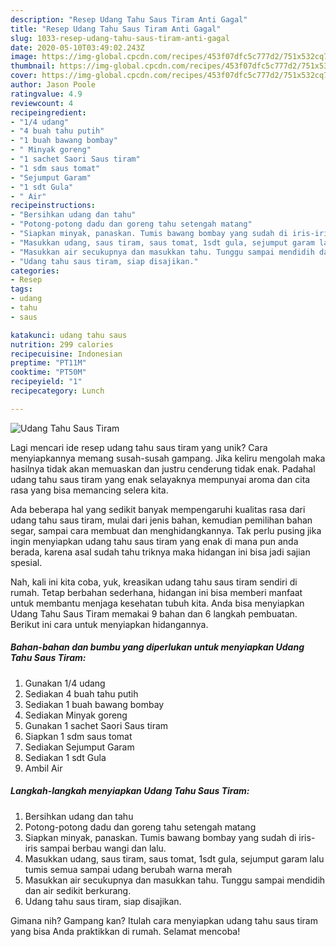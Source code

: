 ```yaml
---
description: "Resep Udang Tahu Saus Tiram Anti Gagal"
title: "Resep Udang Tahu Saus Tiram Anti Gagal"
slug: 1033-resep-udang-tahu-saus-tiram-anti-gagal
date: 2020-05-10T03:49:02.243Z
image: https://img-global.cpcdn.com/recipes/453f07dfc5c777d2/751x532cq70/udang-tahu-saus-tiram-foto-resep-utama.jpg
thumbnail: https://img-global.cpcdn.com/recipes/453f07dfc5c777d2/751x532cq70/udang-tahu-saus-tiram-foto-resep-utama.jpg
cover: https://img-global.cpcdn.com/recipes/453f07dfc5c777d2/751x532cq70/udang-tahu-saus-tiram-foto-resep-utama.jpg
author: Jason Poole
ratingvalue: 4.9
reviewcount: 4
recipeingredient:
- "1/4 udang"
- "4 buah tahu putih"
- "1 buah bawang bombay"
- " Minyak goreng"
- "1 sachet Saori Saus tiram"
- "1 sdm saus tomat"
- "Sejumput Garam"
- "1 sdt Gula"
- " Air"
recipeinstructions:
- "Bersihkan udang dan tahu"
- "Potong-potong dadu dan goreng tahu setengah matang"
- "Siapkan minyak, panaskan. Tumis bawang bombay yang sudah di iris-iris sampai berbau wangi dan lalu."
- "Masukkan udang, saus tiram, saus tomat, 1sdt gula, sejumput garam lalu tumis semua sampai udang berubah warna merah"
- "Masukkan air secukupnya dan masukkan tahu. Tunggu sampai mendidih dan air sedikit berkurang."
- "Udang tahu saus tiram, siap disajikan."
categories:
- Resep
tags:
- udang
- tahu
- saus

katakunci: udang tahu saus 
nutrition: 299 calories
recipecuisine: Indonesian
preptime: "PT11M"
cooktime: "PT50M"
recipeyield: "1"
recipecategory: Lunch

---
```



![Udang Tahu Saus Tiram](https://img-global.cpcdn.com/recipes/453f07dfc5c777d2/751x532cq70/udang-tahu-saus-tiram-foto-resep-utama.jpg)

Lagi mencari ide resep udang tahu saus tiram yang unik? Cara menyiapkannya memang susah-susah gampang. Jika keliru mengolah maka hasilnya tidak akan memuaskan dan justru cenderung tidak enak. Padahal udang tahu saus tiram yang enak selayaknya mempunyai aroma dan cita rasa yang bisa memancing selera kita.

Ada beberapa hal yang sedikit banyak mempengaruhi kualitas rasa dari udang tahu saus tiram, mulai dari jenis bahan, kemudian pemilihan bahan segar, sampai cara membuat dan menghidangkannya. Tak perlu pusing jika ingin menyiapkan udang tahu saus tiram yang enak di mana pun anda berada, karena asal sudah tahu triknya maka hidangan ini bisa jadi sajian spesial.




Nah, kali ini kita coba, yuk, kreasikan udang tahu saus tiram sendiri di rumah. Tetap berbahan sederhana, hidangan ini bisa memberi manfaat untuk membantu menjaga kesehatan tubuh kita. Anda bisa menyiapkan Udang Tahu Saus Tiram memakai 9 bahan dan 6 langkah pembuatan. Berikut ini cara untuk menyiapkan hidangannya.

<!--inarticleads1-->

##### Bahan-bahan dan bumbu yang diperlukan untuk menyiapkan Udang Tahu Saus Tiram:

1. Gunakan 1/4 udang
1. Sediakan 4 buah tahu putih
1. Sediakan 1 buah bawang bombay
1. Sediakan  Minyak goreng
1. Gunakan 1 sachet Saori Saus tiram
1. Siapkan 1 sdm saus tomat
1. Sediakan Sejumput Garam
1. Sediakan 1 sdt Gula
1. Ambil  Air




<!--inarticleads2-->

##### Langkah-langkah menyiapkan Udang Tahu Saus Tiram:

1. Bersihkan udang dan tahu
1. Potong-potong dadu dan goreng tahu setengah matang
1. Siapkan minyak, panaskan. Tumis bawang bombay yang sudah di iris-iris sampai berbau wangi dan lalu.
1. Masukkan udang, saus tiram, saus tomat, 1sdt gula, sejumput garam lalu tumis semua sampai udang berubah warna merah
1. Masukkan air secukupnya dan masukkan tahu. Tunggu sampai mendidih dan air sedikit berkurang.
1. Udang tahu saus tiram, siap disajikan.




Gimana nih? Gampang kan? Itulah cara menyiapkan udang tahu saus tiram yang bisa Anda praktikkan di rumah. Selamat mencoba!
